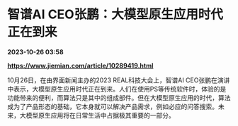 # 智谱AI CEO张鹏：大模型原生应用时代正在到来

**2023-10-26 03:58**

**https://www.jiemian.com/article/10289419.html**

10月26日，在由界面新闻主办的2023 REAL科技大会上，智谱AI CEO张鹏在演讲中表示，大模型原生应用时代正在到来。人们在使用PS等传统软件时，体验的是功能带来的便利，而算法只是其中的组成部件。但在大模型原生应用的时代，算法成为了产品形态的基础，它本身就可以解决产品需求，例如必应的问答搜索。未来，大模型原生应用将在日常生活中占据极其重要的一部分。